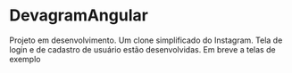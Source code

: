 # DevagramAngular

<p>Projeto em desenvolvimento. Um clone simplificado do Instagram. Tela de login e de cadastro de usuário estão desenvolvidas. Em breve a telas de exemplo</p>
